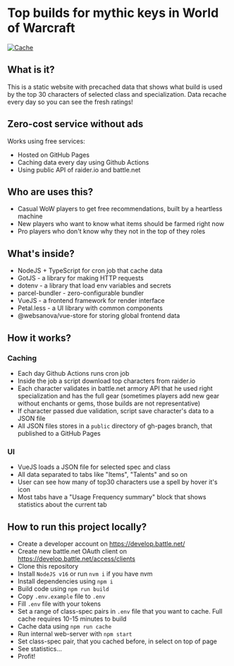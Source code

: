 # Top builds for mythic keys in World of Warcraft

[![Cache](https://github.com/poalrom/top-builds/actions/workflows/cache.yml/badge.svg)](https://github.com/poalrom/top-builds/actions/workflows/cache.yml)

## What is it?

This is a static website with precached data that shows what build is used by the top 30 characters of selected class and specialization. Data recache every day so you can see the fresh ratings!

## Zero-cost service without ads

Works using free services: 
- Hosted on GitHub Pages
- Caching data every day using Github Actions
- Using public API of raider.io and battle.net

## Who are uses this?

- Casual WoW players to get free recommendations, built by a heartless machine
- New players who want to know what items should be farmed right now
- Pro players who don't know why they not in the top of they roles

## What's inside?

- NodeJS + TypeScript for cron job that cache data
- GotJS - a library for making HTTP requests
- dotenv - a library that load env variables and secrets
- parcel-bundler - zero-configurable bundler
- VueJS - a frontend framework for render interface
- Petal.less - a UI library with common components
- @websanova/vue-store for storing global frontend data

## How it works?

### Caching
- Each day Github Actions runs cron job
- Inside the job a script download top characters from raider.io
- Each character validates in battle.net armory API that he used right specialization and has the full gear (sometimes players add new gear without enchants or gems, those builds are not representative)
- If character passed due validation, script save character's data to a JSON file
- All JSON files stores in a `public` directory of gh-pages branch, that published to a GitHub Pages

### UI
- VueJS loads a JSON file for selected spec and class
- All data separated to tabs like "Items", "Talents" and so on
- User can see how many of top30 characters use a spell by hover it's icon
- Most tabs have a "Usage Frequency summary" block that shows statistics about the current tab

## How to run this project locally?

- Create a developer account on https://develop.battle.net/
- Create new battle.net OAuth client on https://develop.battle.net/access/clients
- Clone this repository
- Install `NodeJS v16` or run `nvm i` if you have nvm
- Install dependencies using `npm i`
- Build code using `npm run build`
- Copy `.env.example` file to `.env`
- Fill `.env` file with your tokens
- Set a range of class-spec pairs in `.env` file that you want to cache. Full cache requires 10-15 minutes to build
- Cache data using `npm run cache`
- Run internal web-server with `npm start`
- Set class-spec pair, that you cached before, in select on top of page
- See statistics...
- Profit!